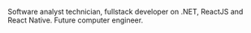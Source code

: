 Software analyst technician, fullstack developer on .NET, ReactJS and React Native.
Future computer engineer.<br/>

